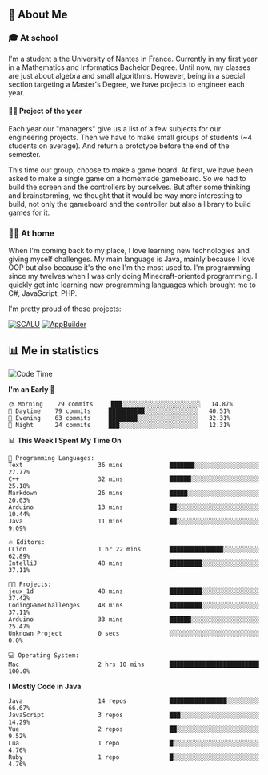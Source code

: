 ## 👀 About Me

### 🎓 At school

I'm a student a the University of Nantes in France. Currently in my first year in a Mathematics and Informatics Bachelor Degree. Until now, my classes are just about algebra and small algorithms. However, being in a special section targeting a Master's Degree, we have projects to engineer each year. 

#### 🔧🔬 Project of the year

Each year our "managers" give us a list of a few subjects for our engineering projects. Then we have to make small groups of students (~4 students on average). And return a prototype before the end of the semester.

This time our group, choose to make a game board. At first, we have been asked to make a single game on a homemade gameboard. So we had to build the screen and the controllers by ourselves. 
But after some thinking and brainstorming, we thought that it would be way more interesting to build, not only the gameboard and the controller but also a library to build games for it.

### 👨‍💻 At home

When I'm coming back to my place, I love learning new technologies and giving myself challenges. My main language is Java, mainly because I love OOP but also because it's the one I'm the most used to. I'm programming since my twelves when I was only doing Minecraft-oriented programming.  I quickly get into learning new programming languages which brought me to C#, JavaScript, PHP. 

I'm pretty proud of those projects:

[![SCALU](https://github-readme-stats.vercel.app/api/pin?username=renardfute&repo=SCALU)](https://github.com/renardfute/scalu)
[![AppBuilder](https://github-readme-stats.vercel.app/api/pin?username=pulsedev2&repo=AppBuilder)](https://github.com/pulsedev2/AppBuilder)

## 📊 Me in statistics
<!--START_SECTION:waka-->
![Code Time](http://img.shields.io/badge/Code%20Time-44%20hrs%2025%20mins-blue)

**I'm an Early 🐤** 

```text
🌞 Morning    29 commits     ███░░░░░░░░░░░░░░░░░░░░░░   14.87% 
🌆 Daytime    79 commits     ██████████░░░░░░░░░░░░░░░   40.51% 
🌃 Evening    63 commits     ████████░░░░░░░░░░░░░░░░░   32.31% 
🌙 Night      24 commits     ███░░░░░░░░░░░░░░░░░░░░░░   12.31%

```


📊 **This Week I Spent My Time On** 

```text
💬 Programming Languages: 
Text                     36 mins             ███████░░░░░░░░░░░░░░░░░░   27.77% 
C++                      32 mins             ██████░░░░░░░░░░░░░░░░░░░   25.18% 
Markdown                 26 mins             █████░░░░░░░░░░░░░░░░░░░░   20.03% 
Arduino                  13 mins             ██░░░░░░░░░░░░░░░░░░░░░░░   10.44% 
Java                     11 mins             ██░░░░░░░░░░░░░░░░░░░░░░░   9.09%

🔥 Editors: 
CLion                    1 hr 22 mins        ███████████████░░░░░░░░░░   62.89% 
IntelliJ                 48 mins             █████████░░░░░░░░░░░░░░░░   37.11%

🐱‍💻 Projects: 
jeux_1d                  48 mins             █████████░░░░░░░░░░░░░░░░   37.42% 
CodingGameChallenges     48 mins             █████████░░░░░░░░░░░░░░░░   37.11% 
Arduino                  33 mins             ██████░░░░░░░░░░░░░░░░░░░   25.47% 
Unknown Project          0 secs              ░░░░░░░░░░░░░░░░░░░░░░░░░   0.0%

💻 Operating System: 
Mac                      2 hrs 10 mins       █████████████████████████   100.0%

```

**I Mostly Code in Java** 

```text
Java                     14 repos            ████████████████░░░░░░░░░   66.67% 
JavaScript               3 repos             ███░░░░░░░░░░░░░░░░░░░░░░   14.29% 
Vue                      2 repos             ██░░░░░░░░░░░░░░░░░░░░░░░   9.52% 
Lua                      1 repo              █░░░░░░░░░░░░░░░░░░░░░░░░   4.76% 
Ruby                     1 repo              █░░░░░░░░░░░░░░░░░░░░░░░░   4.76%

```



<!--END_SECTION:waka-->
